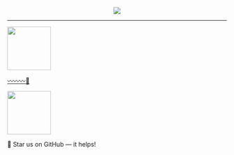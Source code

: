 <div align="center">
  <img src="https://github-readme-stats.vercel.app/api?username=alex-zhang&count_private=true&theme=react" />
</div>

--------

<a href="https://github.com/augejs/augejs.github.io"><img height="100px" src="https://raw.githubusercontent.com/augejs/augejs.github.io/main/docs/assets/logo.svg"></a> 

[:wavy_dash::wavy_dash::wavy_dash::diamond_shape_with_a_dot_inside:](https://github.com/augejs/augejs.github.io/blob/main/docs/assets/augejs_2.pdf)

<img height="100px" src="https://avatars.githubusercontent.com/u/77841867?s=200&v=4"> 

:star2: Star us on GitHub — it helps! 

